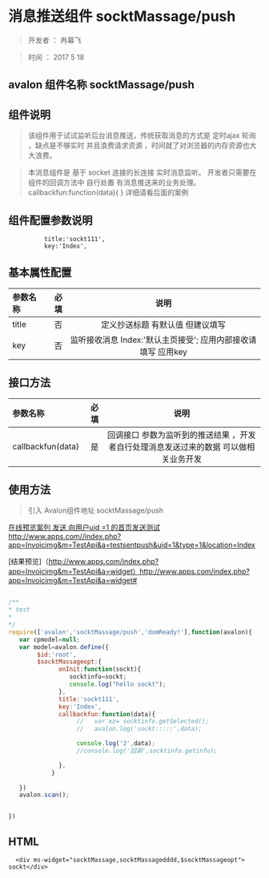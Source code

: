 # 消息推送组件 socktMassage/push

> 开发者 ： 冉幕飞

> 时间 ： 2017 5 18 

## avalon 组件名称 socktMassage/push


## 组件说明

  > 该组件用于试试监听后台消息推送，传统获取消息的方式是 定时ajax 轮询 ，缺点是不够实时 并且浪费请求资源 ，时间就了对浏览器的内存资源也大大浪费。

  > 本消息组件是 基于 socket 连接的长连接 实时消息监听。 开发者只需要在组件的回调方法中 自行处置 有消息推送来的业务处理。 callbackfun:function(data){ } 详细请看后面的案例


## 组件配置参数说明

              title:'sockt111',              
              key:'Index',
              

## 基本属性配置

| 参数名称      |    必填 | 说明  |
| :-------- | --------:| :--: |
|title|否| 定义抄送标题 有默认值 但建议填写 |
|key|否|  监听接收消息    Index:'默认主页接受'; 应用内部接收请填写 应用key |

##  接口方法

| 参数名称      |    必填 | 说明  |
| :-------- | --------:| :--: |
|callbackfun(data)|是| 回调接口  参数为监听到的推送结果 ，开发者自行处理消息发送过来的数据 可以做相关业务开发  |



## 使用方法

  > 引入 Avalon组件地址 socktMassage/push

   [在线预览案列 发送 向用户uid =1 的首页发送测试](http://www.apps.com//index.php?app=Invoicimg&m=TestApi&a=testsentpush&uid=1&type=1&location=Index) http://www.apps.com//index.php?app=Invoicimg&m=TestApi&a=testsentpush&uid=1&type=1&location=Index

   [结果预览]（http://www.apps.com/index.php?app=Invoicimg&m=TestApi&a=widget）http://www.apps.com/index.php?app=Invoicimg&m=TestApi&a=widget#

``` javascript

/**
* test
* 
*/
require(['avalon','socktMassage/push','domReady!'],function(avalon){
   var cpmodel=null;
   var model=avalon.define({ 
        $id:'root',
        $socktMassageopt:{
              onInit:function(sockt){
                 socktinfo=sockt;
                 console.log("hello sockt");
              },
              title:'sockt111',              
              key:'Index',
              callbackfun:function(data){
                   //   var xz= socktinfo.getSelected();
                   //   avalon.log('sockt:::::',data);

                   console.log('2',data);
                   //console.log('回调',socktinfo.getinfo);

              },
            }
            
   })
   avalon.scan();


})

```
## HTML
```
  <div ms-widget="socktMassage,socktMassagedddd,$socktMassageopt"> sockt</div>


```




